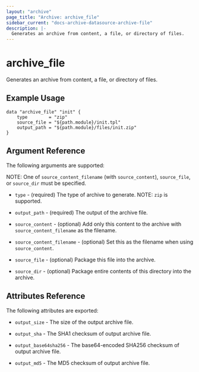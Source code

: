 ```yaml
---
layout: "archive"
page_title: "Archive: archive_file"
sidebar_current: "docs-archive-datasource-archive-file"
description: |-
  Generates an archive from content, a file, or directory of files.
---
```


# archive\_file

Generates an archive from content, a file, or directory of files.

## Example Usage

```
data "archive_file" "init" {
    type        = "zip"
    source_file = "${path.module}/init.tpl"
    output_path = "${path.module}/files/init.zip"
}
```

## Argument Reference

The following arguments are supported:

NOTE: One of `source_content_filename` (with `source_content`), `source_file`, or `source_dir` must be specified.

* `type` - (required) The type of archive to generate.
  NOTE: `zip` is supported.

* `output_path` - (required) The output of the archive file.

* `source_content` - (optional) Add only this content to the archive with `source_content_filename` as the filename.

* `source_content_filename` - (optional) Set this as the filename when using `source_content`.

* `source_file` - (optional) Package this file into the archive.

* `source_dir` - (optional) Package entire contents of this directory into the archive.

## Attributes Reference

The following attributes are exported:

* `output_size` - The size of the output archive file.

* `output_sha` - The SHA1 checksum of output archive file.

* `output_base64sha256` - The base64-encoded SHA256 checksum of output archive file.

* `output_md5` - The MD5 checksum of output archive file.
